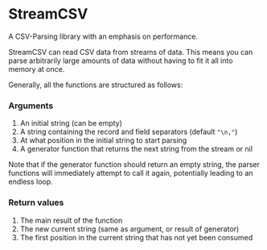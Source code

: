 StreamCSV
================================================================================

A CSV-Parsing library with an emphasis on performance.

StreamCSV can read CSV data from streams of data.
This means you can parse arbitrarily large amounts of data without having to fit
it all into memory at once.

Generally, all the functions are structured as follows:

### Arguments

1. An initial string (can be empty)
2. A string containing the record and field separators (default `"\n,"`)
3. At what position in the initial string to start parsing
4. A generator function that returns the next string from the stream or nil

Note that if the generator function should return an empty string, the parser
functions will immediately attempt to call it again, potentially leading to an
endless loop.

### Return values

1. The main result of the function
2. The new current string (same as argument, or result of generator)
3. The first position in the current string that has not yet been consumed
